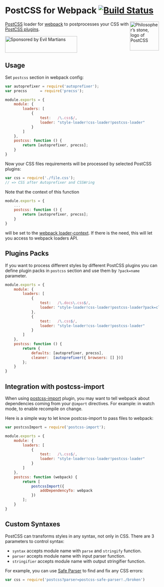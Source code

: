 # PostCSS for Webpack [![Build Status][ci-img]][ci]

<img align="right" width="95" height="95"
     title="Philosopher’s stone, logo of PostCSS"
     src="http://postcss.github.io/postcss/logo.svg">

[PostCSS] loader for [webpack] to postprocesses your CSS with [PostCSS plugins].

<a href="https://evilmartians.com/?utm_source=postcss-loader">
<img src="https://evilmartians.com/badges/sponsored-by-evil-martians.svg" alt="Sponsored by Evil Martians" width="236" height="54">
</a>

[PostCSS plugins]: https://github.com/postcss/postcss#plugins
[PostCSS]:         https://github.com/postcss/postcss
[webpack]:         http://webpack.github.io/
[ci-img]:          https://travis-ci.org/postcss/postcss-loader.svg
[ci]:              https://travis-ci.org/postcss/postcss-loader

## Usage

Set `postcss` section in webpack config:

```js
var autoprefixer = require('autoprefixer');
var precss      = require('precss');

module.exports = {
    module: {
        loaders: [
            {
                test:   /\.css$/,
                loader: "style-loader!css-loader!postcss-loader"
            }
        ]
    },
    postcss: function () {
        return [autoprefixer, precss];
    }
}
```

Now your CSS files requirements will be processed by selected PostCSS plugins:

```js
var css = require('./file.css');
// => CSS after Autoprefixer and CSSWring
```

Note that the context of this function

```js
module.exports = {
    ...
    postcss: function () {
        return [autoprefixer, precss];
    }
}
```

will be set to the [webpack loader-context].
If there is the need, this will let you access to webpack loaders API.

[webpack loader-context]: http://webpack.github.io/docs/loaders.html#loader-context

## Plugins Packs

If you want to process different styles by different PostCSS plugins you can
define plugin packs in `postcss` section and use them by `?pack=name` parameter.

```js
module.exports = {
    module: {
        loaders: [
            {
                test:   /\.docs\.css$/,
                loader: "style-loader!css-loader!postcss-loader?pack=cleaner"
            },
            {
                test:   /\.css$/,
                loader: "style-loader!css-loader!postcss-loader"
            }
        ]
    },
    postcss: function () {
        return {
            defaults: [autoprefixer, precss],
            cleaner:  [autoprefixer({ browsers: [] })]
        };
    }
}
```

## Integration with postcss-import

When using [postcss-import] plugin, you may want to tell webpack about
dependencies coming from your `@import` directives.
For example: in watch mode, to enable recompile on change.

Here is a simple way to let know postcss-import to pass files to webpack:

```js
var postcssImport = require('postcss-import');

module.exports = {
    module: {
        loaders: [
            {
                test:   /\.css$/,
                loader: "style-loader!css-loader!postcss-loader"
            }
        ]
    },
    postcss: function (webpack) {
        return [
            postcssImport({
                addDependencyTo: webpack
            })
        ];
    }
}
```

[webpack loader-context]: http://webpack.github.io/docs/loaders.html#loader-context
[postcss-import]:         https://github.com/postcss/postcss-import

## Custom Syntaxes

PostCSS can transforms styles in any syntax, not only in CSS.
There are 3 parameters to control syntax:

* `syntax` accepts module name with `parse` and `stringify` function.
* `parser` accepts module name with input parser function.
* `stringifier` accepts module name with output stringifier function.

For example, you can use [Safe Parser] to find and fix any CSS errors:

```js
var css = require('postcss?parser=postcss-safe-parser!./broken')
```

[Safe Parser]: https://github.com/postcss/postcss-safe-parser
